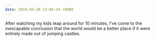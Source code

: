 ```yaml
---
date: 2019-04-28 13:04:24 +0900
---
```

After watching my kids leap around for 10 minutes, I've come to the inescapable conclusion that the world would be a better place if it were entirely made out of jumping castles.
